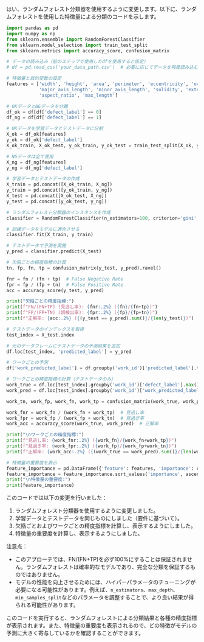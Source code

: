 はい、ランダムフォレスト分類器を使用するように変更します。以下に、ランダムフォレストを使用した特徴量による分類のコードを示します。

```python
import pandas as pd
import numpy as np
from sklearn.ensemble import RandomForestClassifier
from sklearn.model_selection import train_test_split
from sklearn.metrics import accuracy_score, confusion_matrix

# データの読み込み（前のステップで使用したdfを使用すると仮定）
# df = pd.read_csv('your_data_path.csv')  # 必要に応じてデータを再度読み込む

# 特徴量と目的変数の設定
features = ['width', 'height', 'area', 'perimeter', 'eccentricity', 'orientation', 
            'major_axis_length', 'minor_axis_length', 'solidity', 'extent', 
            'aspect_ratio', 'max_length']

# OKデータとNGデータを分離
df_ok = df[df['defect_label'] == 0]
df_ng = df[df['defect_label'] == 1]

# OKデータを学習データとテストデータに分割
X_ok = df_ok[features]
y_ok = df_ok['defect_label']
X_ok_train, X_ok_test, y_ok_train, y_ok_test = train_test_split(X_ok, y_ok, test_size=0.2, random_state=42)

# NGデータは全て使用
X_ng = df_ng[features]
y_ng = df_ng['defect_label']

# 学習データとテストデータの作成
X_train = pd.concat([X_ok_train, X_ng])
y_train = pd.concat([y_ok_train, y_ng])
X_test = pd.concat([X_ok_test, X_ng])
y_test = pd.concat([y_ok_test, y_ng])

# ランダムフォレスト分類器のインスタンスを作成
classifier = RandomForestClassifier(n_estimators=100, criterion='gini', n_jobs=-1, random_state=42)

# 訓練データをモデルに適合させる
classifier.fit(X_train, y_train)

# テストデータで予測を実施
y_pred = classifier.predict(X_test)

# 欠陥ごとの精度指標の計算
tn, fp, fn, tp = confusion_matrix(y_test, y_pred).ravel()

fnr = fn / (fn + tp)  # False Negative Rate
fpr = fp / (fp + tn)  # False Positive Rate
acc = accuracy_score(y_test, y_pred)

print("欠陥ごとの精度指標:")
print(f"FN/(FN+TP) (見逃し率): {fnr:.2%} ({fn}/{fn+tp})")
print(f"FP/(FP+TN) (誤検出率): {fpr:.2%} ({fp}/{fp+tn})")
print(f"正解率: {acc:.2%} ({(y_test == y_pred).sum()}/{len(y_test)})")

# テストデータのインデックスを取得
test_index = X_test.index

# 元のデータフレームにテストデータの予測結果を追加
df.loc[test_index, 'predicted_label'] = y_pred

# ワークごとの予測
df['work_predicted_label'] = df.groupby('work_id')['predicted_label'].transform('max')

# ワークごとの精度指標の計算（テストデータのみ）
work_true = df.loc[test_index].groupby('work_id')['defect_label'].max()
work_pred = df.loc[test_index].groupby('work_id')['work_predicted_label'].first()

work_tn, work_fp, work_fn, work_tp = confusion_matrix(work_true, work_pred).ravel()

work_fnr = work_fn / (work_fn + work_tp)  # 見逃し率
work_fpr = work_fp / (work_fp + work_tn)  # 見過ぎ率
work_acc = accuracy_score(work_true, work_pred)  # 正解率

print("\nワークごとの精度指標:")
print(f"見逃し率: {work_fnr:.2%} ({work_fn}/{work_fn+work_tp})")
print(f"見過ぎ率: {work_fpr:.2%} ({work_fp}/{work_fp+work_tn})")
print(f"正解率: {work_acc:.2%} ({(work_true == work_pred).sum()}/{len(work_true)})")

# 特徴量の重要度を表示
feature_importance = pd.DataFrame({'feature': features, 'importance': classifier.feature_importances_})
feature_importance = feature_importance.sort_values('importance', ascending=False)
print("\n特徴量の重要度:")
print(feature_importance)
```

このコードでは以下の変更を行いました：

1. ランダムフォレスト分類器を使用するように変更しました。
2. 学習データとテストデータを同じものにしました（要件に基づいて）。
3. 欠陥ごとおよびワークごとの精度指標を計算し、表示するようにしました。
4. 特徴量の重要度を計算し、表示するようにしました。

注意点：
- このアプローチでは、FN/(FN+TP)を必ず100%にすることは保証されません。ランダムフォレストは確率的なモデルであり、完全な分類を保証するものではありません。
- モデルの性能を向上させるためには、ハイパーパラメータのチューニングが必要になる可能性があります。例えば、`n_estimators`、`max_depth`、`min_samples_split`などのパラメータを調整することで、より良い結果が得られる可能性があります。

このコードを実行すると、ランダムフォレストによる分類結果と各種の精度指標が表示されます。また、特徴量の重要度も表示されるので、どの特徴がモデルの予測に大きく寄与しているかを確認することができます。
